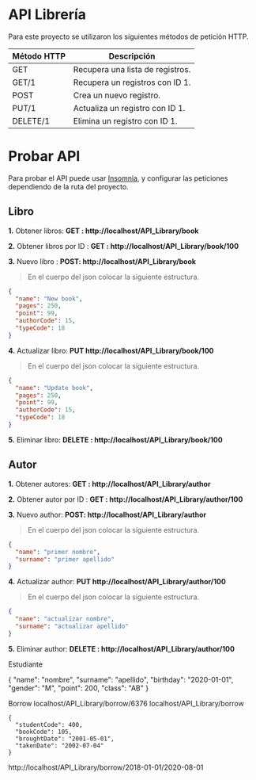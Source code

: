 # API Librería

Para este proyecto se utilizaron los siguientes métodos de petición HTTP.

| Método HTTP | Descripción                      |
| ----------- | -------------------------------- |
| GET         | Recupera una lista de registros. |
| GET/1       | Recupera un registros con ID 1.  |
| POST        | Crea un nuevo registro.          |
| PUT/1       | Actualiza un registro con ID 1.  |
| DELETE/1    | Elimina un registro con ID 1.    |

# Probar API

Para probar el API puede usar [Insomnia](https://insomnia.rest/download/), y configurar las peticiones dependiendo de la ruta del proyecto.

## Libro

**1.** Obtener libros: **GET : http://localhost/API_Library/book**

**2.** Obtener libros por ID : **GET : http://localhost/API_Library/book/100**

**3.** Nuevo libro : **POST: http://localhost/API_Library/book**

> En el cuerpo del json colocar la siguiente estructura.

```json
{
  "name": "New book",
  "pages": 250,
  "point": 99,
  "authorCode": 15,
  "typeCode": 18
}
```

**4.** Actualizar libro: **PUT http://localhost/API_Library/book/100**

> En el cuerpo del json colocar la siguiente estructura.

```json
{
  "name": "Update book",
  "pages": 250,
  "point": 99,
  "authorCode": 15,
  "typeCode": 18
}
```

**5.** Eliminar libro: **DELETE : http://localhost/API_Library/book/100**

## Autor

**1.** Obtener autores: **GET : http://localhost/API_Library/author**

**2.** Obtener autor por ID : **GET : http://localhost/API_Library/author/100**

**3.** Nuevo author: **POST: http://localhost/API_Library/author**

> En el cuerpo del json colocar la siguiente estructura.

```json
{
  "name": "primer nombre",
  "surname": "primer apellido"
}
```

**4.** Actualizar author: **PUT http://localhost/API_Library/author/100**

> En el cuerpo del json colocar la siguiente estructura.

```json
{
  "name": "actualizar nombre",
  "surname": "actualizar apellido"
}
```

**5.** Eliminar author: **DELETE : http://localhost/API_Library/author/100**

Estudiante

{
"name": "nombre",
"surname": "apellido",
"birthday": "2020-01-01",
"gender": "M",
"point": 200,
"class": "AB"
}


Borrow
localhost/API_Library/borrow/6376
localhost/API_Library/borrow





    {
      "studentCode": 400,
      "bookCode": 105,
      "broughtDate": "2001-05-01",
      "takenDate": "2002-07-04"
    }


http://localhost/API_Library/borrow/2018-01-01/2020-08-01

